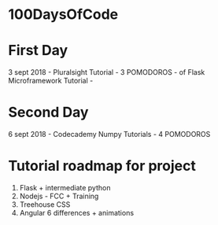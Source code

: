# 100DaysOfCode

# First Day
3 sept 2018 - Pluralsight Tutorial - 3 POMODOROS - of Flask Microframework Tutorial - 
# Second Day
6 sept 2018 - Codecademy Numpy Tutorials - 4 POMODOROS

# Tutorial roadmap for project

1. Flask + intermediate python
2. Nodejs - FCC + Training
3. Treehouse CSS
4. Angular 6 differences + animations
